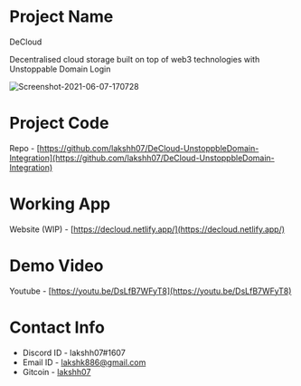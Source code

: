 # Project Name

DeCloud

Decentralised cloud storage built on top of web3 technologies with Unstoppable Domain Login

<img src="https://i.ibb.co/94WvDgn/Screenshot-2021-11-19-at-4-46-20-PM.png" alt="Screenshot-2021-06-07-170728" border="0">

# Project Code

Repo - [https://github.com/lakshh07/DeCloud-UnstoppbleDomain-Integration](https://github.com/lakshh07/DeCloud-UnstoppbleDomain-Integration)

# Working App

Website (WIP) - [https://decloud.netlify.app/](https://decloud.netlify.app/)

# Demo Video

Youtube - [https://youtu.be/DsLfB7WFyT8](https://youtu.be/DsLfB7WFyT8)

# Contact Info

- Discord ID - lakshh07#1607
- Email ID - [lakshk886@gmail.com](mailto:lakshk886@gmail.com)
- Gitcoin - [lakshh07](https://gitcoin.co/lakshh07)
